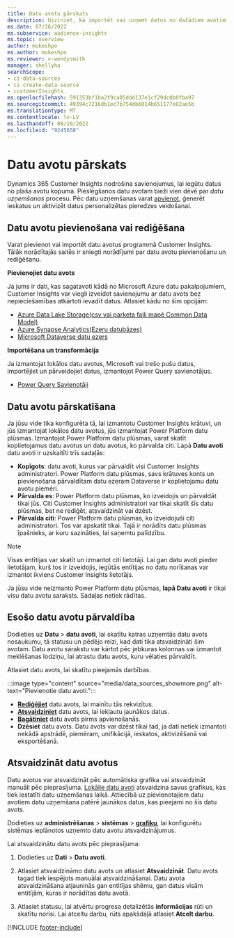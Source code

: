 ```yaml
---
title: Datu avotu pārskats
description: Uzziniet, kā importēt vai uzņemt datus no dažādiem avotiem.
ms.date: 07/26/2022
ms.subservice: audience-insights
ms.topic: overview
author: mukeshpo
ms.author: mukeshpo
ms.reviewer: v-wendysmith
manager: shellyha
searchScope:
- ci-data-sources
- ci-create-data-source
- customerInsights
ms.openlocfilehash: 591353bf1ba2f9ca05ddd137e1cf29dc0b0fba97
ms.sourcegitcommit: 49394c7216db1ec7b754db6014b651177e82ae5b
ms.translationtype: MT
ms.contentlocale: lv-LV
ms.lasthandoff: 08/10/2022
ms.locfileid: "9245658"
---
```

# <a name="data-sources-overview"></a>Datu avotu pārskats

Dynamics 365 Customer Insights nodrošina savienojumus, lai iegūtu datus no plaša avotu kopuma. Pieslēgšanos datu avotam bieži vien dēvē par *datu uzņemšanas* procesu. Pēc datu uzņemšanas varat [apvienot](data-unification.md), ģenerēt ieskatus un aktivizēt datus personalizētas pieredzes veidošanai.

## <a name="add-or-edit-data-sources"></a>Datu avotu pievienošana vai rediģēšana

Varat pievienot vai importēt datu avotus programmā Customer Insights. Tālāk norādītajās saitēs ir sniegti norādījumi par datu avotu pievienošanu un rediģēšanu.

**Pievienojiet datu avots**

Ja jums ir dati, kas sagatavoti kādā no Microsoft Azure datu pakalpojumiem, Customer Insights var viegli izveidot savienojumu ar datu avots bez nepieciešamības atkārtoti ievadīt datus. Atlasiet kādu no šīm opcijām:
- [Azure Data Lake Storage(csv vai parketa faili mapē Common Data Model)](connect-common-data-model.md)
- [Azure Synapse Analytics(Ezeru datubāzes)](connect-synapse.md)
- [Microsoft Dataverse datu ezers](connect-dataverse-managed-lake.md)

**Importēšana un transformācija**

Ja izmantojat lokālos datu avotus, Microsoft vai trešo pušu datus, importējiet un pārveidojiet datus, izmantojot Power Query savienotājus.
- [Power Query Savienotāji](connect-power-query.md)

## <a name="review-data-sources"></a>Datu avotu pārskatīšana

Ja jūsu vide tika konfigurēta tā, lai izmantotu Customer Insights krātuvi, un jūs izmantojat lokālos datu avotus, jūs izmantojat Power Platform datu plūsmas. Izmantojot Power Platform datu plūsmas, varat skatīt koplietojamus datu avotus un datu avotus, ko pārvalda citi. Lapā **Datu avoti** datu avoti ir uzskaitīti trīs sadaļās:
- **Kopīgots**: datu avoti, kurus var pārvaldīt visi Customer Insights administratori. Power Platform datu plūsmas, savs krātuves konts un pievienošana pārvaldītam datu ezeram Dataverse ir koplietojamu datu avotu piemēri.
- **Pārvalda es**: Power Platform datu plūsmas, ko izveidojis un pārvaldāt tikai jūs. Citi Customer Insights administratori var tikai skatīt šīs datu plūsmas, bet ne rediģēt, atsvaidzināt vai dzēst.
- **Pārvalda citi**: Power Platform datu plūsmas, ko izveidojuši citi administratori. Tos var apskatīt tikai. Tajā ir norādīts datu plūsmas īpašnieks, ar kuru sazināties, lai saņemtu palīdzību.
> [!NOTE]
> Visas entītijas var skatīt un izmantot citi lietotāji. Lai gan datu avoti pieder lietotājam, kurš tos ir izveidojis, iegūtās entītijas no datu norīšanas var izmantot ikviens Customer Insights lietotājs.

Ja jūsu vide neizmanto Power Platform datu plūsmas, **lapā Datu avoti** ir tikai visu datu avotu saraksts. Sadaļas netiek rādītas.

## <a name="manage-existing-data-sources"></a>Esošo datu avotu pārvaldība

Dodieties uz **Datu** > **datu avoti**, lai skatītu katras uzņemtās datu avots nosaukumu, tā statusu un pēdējo reizi, kad dati tika atsvaidzināti šim avotam. Datu avotu sarakstu var kārtot pēc jebkuras kolonnas vai izmantot meklēšanas lodziņu, lai atrastu datu avots, kuru vēlaties pārvaldīt.

Atlasiet datu avots, lai skatītu pieejamās darbības.

:::image type="content" source="media/data_sources_showmore.png" alt-text="Pievienotie datu avoti.":::

- [**Rediģējiet**](#add-or-edit-data-sources) datu avots, lai mainītu tās rekvizītus.
- [**Atsvaidziniet**](#refresh-data-sources) datu avots, lai iekļautu jaunākos datus.
- [**Bagātiniet**](data-sources-enrichment.md) datu avots pirms apvienošanās.
- **Dzēsiet** datu avots. Datu avots var dzēst tikai tad, ja dati netiek izmantoti nekādā apstrādē, piemēram, unifikācijā, ieskatos, aktivizēšanā vai eksportēšanā.

## <a name="refresh-data-sources"></a>Atsvaidzināt datu avotus

Datu avotus var atsvaidzināt pēc automātiska grafika vai atsvaidzināt manuāli pēc pieprasījuma. [Lokālie datu avoti](connect-power-query.md#add-data-from-on-premises-data-sources) atsvaidzina savus grafikus, kas tiek iestatīti datu uzņemšanas laikā. Attiecībā uz pievienotajiem datu avotiem datu uzņemšana patērē jaunākos datus, kas pieejami no šīs datu avots.

Dodieties uz **administrēšanas** > **sistēmas** > [**grafiku**](schedule-refresh.md), lai konfigurētu sistēmas ieplānotos uzņemto datu avotu atsvaidzinājumus.

Lai atsvaidzinātu datu avots pēc pieprasījuma:

1. Dodieties uz **Dati** > **Datu avoti**.

1. Atlasiet atsvaidzināmo datu avots un atlasiet **Atsvaidzināt**. Datu avots tagad tiek iespējots manuālai atsvaidzināšanai. Datu avota atsvaidzināšana atjauninās gan entitījas shēmu, gan datus visām entitījām, kuras ir norādītas datu avotā.

1. Atlasiet statusu, lai atvērtu progresa detalizētās **informācijas** rūti un skatītu norisi. Lai atceltu darbu, rūts apakšdaļā atlasiet **Atcelt darbu**.

[!INCLUDE [footer-include](includes/footer-banner.md)]
